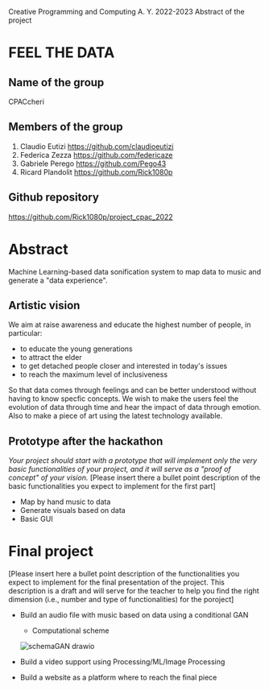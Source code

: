 Creative Programming and Computing
A. Y. 2022-2023
Abstract of the project

# FEEL THE DATA

## Name of the group
CPACcheri

## Members of the group 
1.	Claudio Eutizi https://github.com/claudioeutizi
2.	Federica Zezza https://github.com/federicaze
3.	Gabriele Perego https://github.com/Pego43
4.	Ricard Plandolit https://github.com/Rick1080p

## Github repository
https://github.com/Rick1080p/project_cpac_2022

# Abstract
Machine Learning-based data sonification system to map data to music and generate a "data experience".

## Artistic vision
We aim at raise awareness and educate the highest number of people, in particular:
- to educate the young generations
- to attract the elder
- to get detached people closer and interested in today's issues
- to reach the maximum level of inclusiveness

So that data comes through feelings and can be better understood without having to know specfic concepts. We wish to make the users feel the evolution of data through time and hear the impact of data through emotion.
Also to make a piece of art using the latest technology available.

## Prototype after the hackathon
_Your project should start with a prototype that will implement only the very basic functionalities of your project, and it will serve as a "proof of concept" of your vision._
[Please insert there a bullet point description of the basic functionalities you expect to implement for the first part]
- Map by hand music to data
- Generate visuals based on data
- Basic GUI

# Final project
[Please insert here a bullet point description of the functionalities you expect to implement for the final presentation of the project. This description is a draft and will serve for the teacher to help you find the right dimension (i.e., number and type of functionalities) for the poroject] 
- Build an audio file with music based on data using a conditional GAN
  - Computational scheme

  ![schemaGAN drawio](https://user-images.githubusercontent.com/56070706/207591938-51e36f3a-ae33-47d9-a406-a5019a3180d2.png)

- Build a video support using Processing/ML/Image Processing
- Build a website as a platform where to reach the final piece

